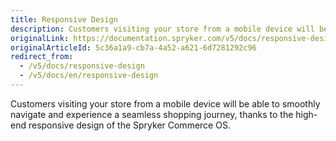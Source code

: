 ```yaml
---
title: Responsive Design
description: Customers visiting your store from a mobile device will be able to smoothly navigate and experience a seamless shopping journey.
originalLink: https://documentation.spryker.com/v5/docs/responsive-design
originalArticleId: 5c36a1a9-cb7a-4a52-a621-6d7281292c96
redirect_from:
  - /v5/docs/responsive-design
  - /v5/docs/en/responsive-design
---
```


Customers visiting your store from a mobile device will be able to smoothly navigate and experience a seamless shopping journey, thanks to the high-end responsive design of the Spryker Commerce OS.
